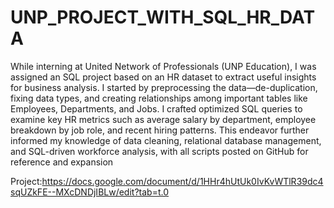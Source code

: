 # UNP_PROJECT_WITH_SQL_HR_DATA

While interning at United Network of Professionals (UNP Education), I was assigned an SQL project based on an HR dataset to extract useful insights for business analysis. I started by preprocessing the data—de-duplication, fixing data types, and creating relationships among important tables like Employees, Departments, and Jobs. I crafted optimized SQL queries to examine key HR metrics such as average salary by department, employee breakdown by job role, and recent hiring patterns. This endeavor further informed my knowledge of data cleaning, relational database management, and SQL-driven workforce analysis, with all scripts posted on GitHub for reference and expansion

Project:https://docs.google.com/document/d/1HHr4hUtUk0IvKvWTlR39dc4sqUZkFE--MXcDNDjIBLw/edit?tab=t.0

